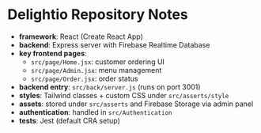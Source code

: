 # Delightio Repository Notes

- **framework**: React (Create React App)
- **backend**: Express server with Firebase Realtime Database
- **key frontend pages**:
  - `src/page/Home.jsx`: customer ordering UI
  - `src/page/Admin.jsx`: menu management
  - `src/page/Order.jsx`: order status
- **backend entry**: `src/back/server.js` (runs on port 3001)
- **styles**: Tailwind classes + custom CSS under `src/asserts/style`
- **assets**: stored under `src/asserts` and Firebase Storage via admin panel
- **authentication**: handled in `src/Authentication`
- **tests**: Jest (default CRA setup)